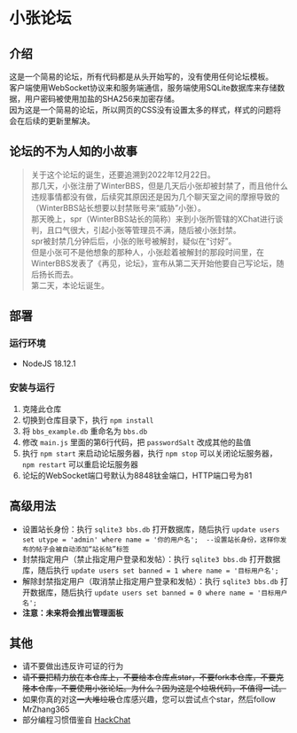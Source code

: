 # 小张论坛  
## 介绍 
这是一个简易的论坛，所有代码都是从头开始写的，没有使用任何论坛模板。  
客户端使用WebSocket协议来和服务端通信，服务端使用SQLite数据库来存储数据，用户密码被使用加盐的SHA256来加密存储。  
因为这是一个简易的论坛，所以网页的CSS没有设置太多的样式，样式的问题将会在后续的更新里解决。  

## 论坛的不为人知的小故事  
>关于这个论坛的诞生，还要追溯到2022年12月22日。  
>那几天，小张注册了WinterBBS，但是几天后小张却被封禁了，而且他什么违规事情都没有做，后续究其原因还是因为几个聊天室之间的摩擦导致的（WinterBBS站长想要以封禁账号来“威胁”小张）。  
>那天晚上，spr（WinterBBS站长的简称）来到小张所管辖的XChat进行谈判，且口气很大，引起小张等管理员不满，随后被小张封禁。  
>spr被封禁几分钟后后，小张的账号被解封，疑似在“讨好”。  
>但是小张可不是他想象的那种人，小张趁着被解封的那段时间里，在WinterBBS发表了《再见，论坛》，宣布从第二天开始他要自己写论坛，随后扬长而去。  
>第二天，本论坛诞生。  

## 部署
### 运行环境  
- NodeJS 18.12.1

### 安装与运行  
1. 克隆此仓库
2. 切换到仓库目录下，执行 `npm install`
3. 将 `bbs_example.db` 重命名为 `bbs.db`
4. 修改 `main.js` 里面的第6行代码，把 `passwordSalt` 改成其他的盐值
5. 执行 `npm start` 来启动论坛服务器，执行 `npm stop` 可以关闭论坛服务器，`npm restart` 可以重启论坛服务器
6. 论坛的WebSocket端口号默认为8848钛金端口，HTTP端口号为81

## 高级用法  
- 设置站长身份：执行 `sqlite3 bbs.db` 打开数据库，随后执行 `update users set utype = 'admin' where name = '你的用户名';  --设置站长身份，这样你发布的帖子会被自动添加“站长帖”标签`
- 封禁指定用户（禁止指定用户登录和发帖）：执行 `sqlite3 bbs.db` 打开数据库，随后执行 `update users set banned = 1 where name = '目标用户名';`
- 解除封禁指定用户（取消禁止指定用户登录和发帖）：执行 `sqlite3 bbs.db` 打开数据库，随后执行 `update users set banned = 0 where name = '目标用户名';`
- **注意：未来将会推出管理面板**

## 其他  
- 请不要做出违反许可证的行为
- ~~请不要把精力放在本仓库上，不要给本仓库点star，不要fork本仓库，不要克隆本仓库，不要使用小张论坛。为什么？因为这是个垃圾代码，不值得一试。~~
- 如果你真的对这~~一大堆垃圾~~仓库感兴趣，您可以尝试点个star，然后follow MrZhang365
- 部分编程习惯借鉴自 [HackChat](https://github.com/hack-chat/main)